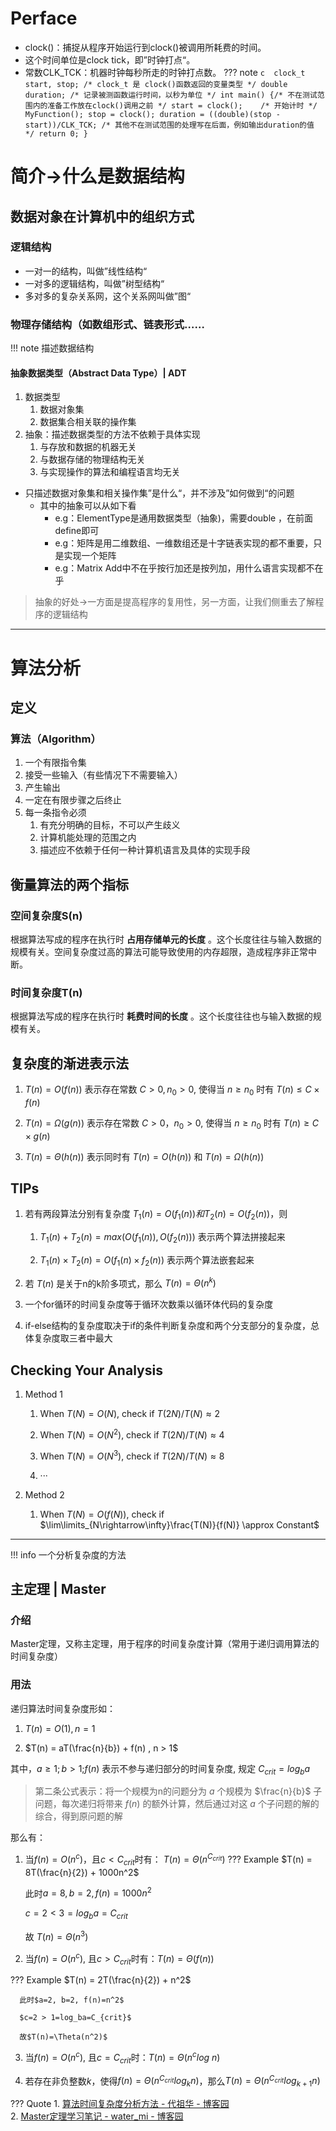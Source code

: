 # Perface

* clock()：捕捉从程序开始运行到clock()被调用所耗费的时间。
* 这个时间单位是clock tick，即”时钟打点“。
* 常数CLK_TCK：机器时钟每秒所走的时钟打点数。
??? note
      ```c 
            clock_t start, stop;
            /* clock_t 是 clock()函数返回的变量类型 */
            double duration;
            /* 记录被测函数运行时间，以秒为单位 */
            int main()
            {/* 不在测试范围内的准备工作放在clock()调用之前 */
            start = clock();	/* 开始计时 */
            MyFunction();
            stop = clock();
            duration = ((double)(stop - start))/CLK_TCK;
            /* 其他不在测试范围的处理写在后面，例如输出duration的值 */
            return 0;
            }
      ```

# 简介->什么是数据结构

## 数据对象在计算机中的组织方式

### 逻辑结构

* 一对一的结构，叫做”线性结构“
* 一对多的逻辑结构，叫做”树型结构“
* 多对多的复杂关系网，这个关系网叫做”图“

### 物理存储结构（如数组形式、链表形式……

!!! note 
      描述数据结构

#### 抽象数据类型（Abstract Data Type）| ADT

1. 数据类型
      1. 数据对象集
      2. 数据集合相关联的操作集
2. 抽象：描述数据类型的方法不依赖于具体实现
      1. 与存放和数据的机器无关
      2. 与数据存储的物理结构无关
      3. 与实现操作的算法和编程语言均无关

* 只描述数据对象集和相关操作集”是什么“，并不涉及”如何做到“的问题
   * 其中的抽象可以从如下看
       * e.g：ElementType是通用数据类型（抽象)，需要double ，在前面define即可
       * e.g：矩阵是用二维数组、一维数组还是十字链表实现的都不重要，只是实现一个矩阵
       * e.g：Matrix Add中不在乎按行加还是按列加，用什么语言实现都不在乎
   

>  抽象的好处->一方面是提高程序的复用性，另一方面，让我们侧重去了解程序的逻辑结构

---

# 算法分析

## 定义

### 算法（Algorithm）

1. 一个有限指令集
2. 接受一些输入（有些情况下不需要输入）
3. 产生输出
4. 一定在有限步骤之后终止
5. 每一条指令必须
      1. 有充分明确的目标，不可以产生歧义
      2. 计算机能处理的范围之内
      3. 描述应不依赖于任何一种计算机语言及具体的实现手段
## 衡量算法的两个指标

### 空间复杂度S(n)

根据算法写成的程序在执行时 **占用存储单元的长度** 。这个长度往往与输入数据的规模有关。空间复杂度过高的算法可能导致使用的内存超限，造成程序非正常中断。

### 时间复杂度T(n)

根据算法写成的程序在执行时 **耗费时间的长度** 。这个长度往往也与输入数据的规模有关。

## 复杂度的渐进表示法

1. $T(n) =  O  (f(n))$ 表示存在常数 $C>0, n_0 > 0$, 使得当 $n \ge  n_0$ 时有 $T(n) \le C×f(n)$

2. $T(n) =\Omega(g(n))$ 表示存在常数 $C>0，n_0>0$, 使得当 $n \ge n_0$ 时有 $T(n) \ge C×g(n)$

3. $T(n) =\Theta(h(n))$ 表示同时有 $T(n) = O(h(n))$ 和 $T(n) = \Omega(h(n))$

## TIPs

1. 若有两段算法分别有复杂度 $T_1(n) = O(f_1(n))和T_2(n) = O(f_2(n))$，则

      1. $T_1(n) + T_2(n) = max(O(f_1(n)), O(f_2(n)))$ 表示两个算法拼接起来
   
      2. $T_1(n) \times T_2(n) = O(f_1(n) \times f_2(n))$ 表示两个算法嵌套起来
   
2. 若 $T(n)$ 是关于n的k阶多项式，那么 $T(n)= \Theta (n^k)$

3. 一个for循环的时间复杂度等于循环次数乘以循环体代码的复杂度

4. if-else结构的复杂度取决于if的条件判断复杂度和两个分支部分的复杂度，总体复杂度取三者中最大

## Checking Your Analysis

1.  Method 1
    1.  When $T(N) = O(N)$, check if $T(2N)/T(N)\approx 2$ 
   
    2.  When $T(N) = O(N^2)$, check if $T(2N)/T(N)\approx 4$ 
   
    3.  When $T(N) = O(N^3)$, check if $T(2N)/T(N)\approx 8$ 
   
    4.  ···

2.  Method 2
    1.  When $T(N) = O(f(N))$, check if $\lim\limits_{N\rightarrow\infty}\frac{T(N)}{f(N)} \approx Constant$

---
!!! info 
      一个分析复杂度的方法

## 主定理 | Master

### 介绍

Master定理，又称主定理，用于程序的时间复杂度计算（常用于递归调用算法的时间复杂度）

### 用法

递归算法时间复杂度形如：

1. $T(n) = O(1), n = 1$

2. $T(n) = aT(\frac{n}{b}) + f(n) , n > 1$

其中，$a \ge 1; b > 1 ;$$f(n)$ 表示不参与递归部分的时间复杂度, 规定 $C_{crit}=log_ba$

> 第二条公式表示：将一个规模为n的问题分为 $a$ 个规模为 $\frac{n}{b}$ 子问题，每次递归将带来 $f(n)$ 的额外计算，然后通过对这 $a$ 个子问题的解的综合，得到原问题的解

那么有：

1. 当$f(n) = O(n^c)$，且$c < C_{crit}$时有： $T(n) = \Theta(n^{C_{crit}})$
??? Example
      $T(n) = 8T(\frac{n}{2}) + 1000n^2$

      此时$a=8, b=2, f(n)=1000n^2$

      $c=2<3=log_ba=C_{crit}$

      故 $T(n)=\Theta(n^3)$

2. 当$f(n)=O(n^c)$, 且$c > C_{crit}$时有：$T(n)=\Theta(f(n))$

??? Example
      $T(n) = 2T(\frac{n}{2}) + n^2$

      此时$a=2, b=2, f(n)=n^2$

      $c=2 > 1=log_ba=C_{crit}$

      故$T(n)=\Theta(n^2)$

3. 当$f(n)=O(n^c)$, 且$c=C_{crit}$时：$T(n)=\Theta(n^clog~n)$
   
4. 若存在非负整数$k$，使得$f(n)=\Theta(n^{C_{crit}}log_kn)$，那么$T(n)=\Theta(n^{C_{crit}}log_{k+1}n)$
  
??? Quote
      1. [算法时间复杂度分析方法 - 代祖华 - 博客园](https://www.cnblogs.com/nwnu-daizh/p/8652285.html)<br>
      2. [Master定理学习笔记 - water_mi - 博客园](https://www.cnblogs.com/water-mi/p/9794604.html)


